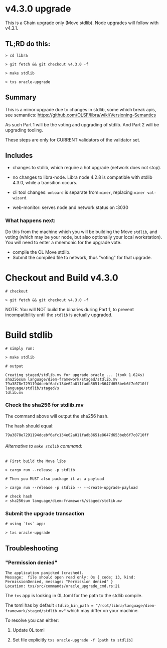 # v4.3.0 upgrade

This is a Chain upgrade only (Move stdlib). Node upgrades will follow with v4.3.1.

## TL;RD do this:
```
> cd libra

> git fetch && git checkout v4.3.0 -f

> make stdlib

> txs oracle-upgrade
```

## Summary
This is a minor upgrade due to changes in stdlib, some which break apis, see semantics: https://github.com/OLSF/libra/wiki/Versioning-Semantics

As such Part 1 will be the voting and upgrading of stdlib. And Part 2 will be upgrading tooling.

These steps are only for CURRENT validators of the validator set.

## Includes

* changes to stdlib, which require a hot upgrade (network does not stop).

* no changes to libra-node. Libra node 4.2.8 is compatible with stdlib 4.3.0, while a transition occurs.

* cli tool changes: `onboard` is separate from `miner`, replacing `miner val-wizard`.

* web-monitor: serves node and network status on :3030


### What happens next:

Do this from the machine which you will be building the Move `stdlib`, and voting (which may be your node, but also optionally your local workstation). You will need to enter a mnemonic for the upgrade vote.

- compile the OL Move stdlib.
- Submit the compiled file to network, thus "voting" for that upgrade.

# Checkout and Build v4.3.0

```
# checkout

> git fetch && git checkout v4.3.0 -f

```

NOTE: You will NOT build the binaries during Part 1, to prevent incompatibility until the `stdlib` is actually upgraded.

# Build stdlib

```
# simply run:

> make stdlib

# output

Creating staged/stdlib.mv for upgrade oracle ... (took 1.624s)
sha256sum language/diem-framework/staged/stdlib.mv
79a3878e7291194dcebf6afc134e62a011fadb8651e8647d653beb6f7c0710ff  language/stdlib/staged/s
tdlib.mv
```

### Check the sha256 for stdlib.mv

The command above will output the sha256 hash.

The hash should equal:

`79a3878e7291194dcebf6afc134e62a011fadb8651e8647d653beb6f7c0710ff`


###### Alternative to `make stdlib` command:


```
# First build the Move libs

> cargo run --release -p stdlib

# Then you MUST also package it as a payload

> cargo run --release -p stdlib -- --create-upgrade-payload

# check hash
> sha256sum language/diem-framework/staged/stdlib.mv
```

### Submit the upgrade transaction

```
# using `txs` app:

> txs oracle-upgrade

```

## Troubleshooting

### "Permission denied"

```
The application panicked (crashed).
Message:  file should open read only: Os { code: 13, kind: PermissionDenied, message: "Permission denied" }
Location: txs/src/commands/oracle_upgrade_cmd.rs:21
```

The `txs` app is looking in 0L.toml for the path to the stdlib compile.

The toml has by default `stdlib_bin_path = "/root/libra/language/diem-framework/staged/stdlib.mv"` which may differ on your machine.

To resolve you can either: 

1) Update 0L.toml

2) Set file explicitly `txs oracle-upgrade -f [path to stdlib]`
